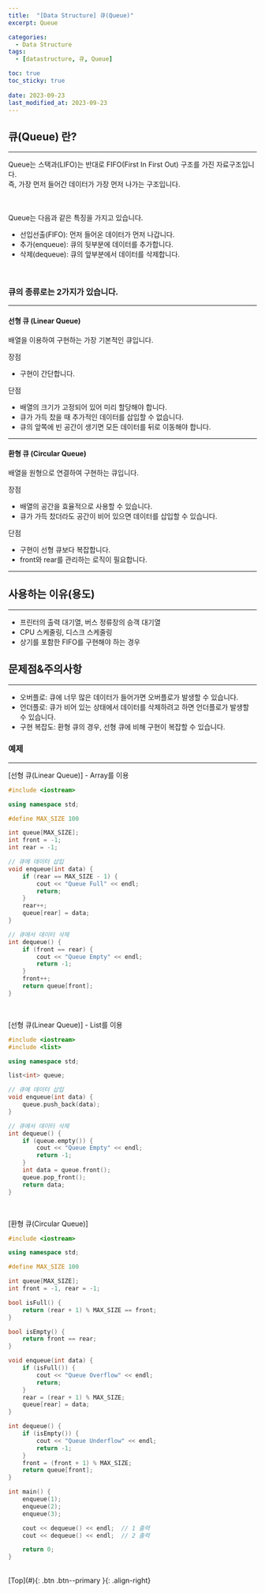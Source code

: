 ```yaml
---
title:  "[Data Structure] 큐(Queue)"
excerpt: Queue

categories:
  - Data Structure
tags:
  - [datastructure, 큐, Queue]

toc: true
toc_sticky: true
 
date: 2023-09-23
last_modified_at: 2023-09-23
---
```


## 큐(Queue) 란?
---
Queue는 스택과(LIFO)는 반대로 FIFO(First In First Out) 구조를 가진 자료구조입니다. <br>
즉, 가장 먼저 들어간 데이터가 가장 먼저 나가는 구조입니다. <br><br><br>


Queue는 다음과 같은 특징을 가지고 있습니다. <br>
- 선입선출(FIFO): 먼저 들어온 데이터가 먼저 나갑니다.
- 추가(enqueue): 큐의 뒷부분에 데이터를 추가합니다.
- 삭제(dequeue): 큐의 앞부분에서 데이터를 삭제합니다.

<br>

### 큐의 종류로는 2가지가 있습니다. 
---

#### 선형 큐 (Linear Queue)<br>
배열을 이용하여 구현하는 가장 기본적인 큐입니다.<br>

장점
- 구현이 간단합니다.
 
단점
- 배열의 크기가 고정되어 있어 미리 할당해야 합니다.
- 큐가 가득 찼을 때 추가적인 데이터를 삽입할 수 없습니다.
- 큐의 앞쪽에 빈 공간이 생기면 모든 데이터를 뒤로 이동해야 합니다.


----

#### 환형 큐 (Circular Queue)<br>
배열을 원형으로 연결하여 구현하는 큐입니다.

장점
- 배열의 공간을 효율적으로 사용할 수 있습니다.
- 큐가 가득 찼더라도 공간이 비어 있으면 데이터를 삽입할 수 있습니다.

단점
- 구현이 선형 큐보다 복잡합니다.
- front와 rear를 관리하는 로직이 필요합니다.

----


## 사용하는 이유(용도)
---
- 프린터의 출력 대기열, 버스 정류장의 승객 대기열
- CPU 스케줄링, 디스크 스케줄링
- 상기를 포함한 FIFO를 구현해야 하는 경우

## 문제점&주의사항
---
- 오버플로: 큐에 너무 많은 데이터가 들어가면 오버플로가 발생할 수 있습니다.
- 언더플로: 큐가 비어 있는 상태에서 데이터를 삭제하려고 하면 언더플로가 발생할 수 있습니다.
- 구현 복잡도: 환형 큐의 경우, 선형 큐에 비해 구현이 복잡할 수 있습니다.


### 예제
---

[선형 큐(Linear Queue)] - Array를 이용
```C++
#include <iostream>

using namespace std;

#define MAX_SIZE 100

int queue[MAX_SIZE];
int front = -1;
int rear = -1;

// 큐에 데이터 삽입
void enqueue(int data) {
    if (rear == MAX_SIZE - 1) {
        cout << "Queue Full" << endl;
        return;
    }
    rear++;
    queue[rear] = data;
}

// 큐에서 데이터 삭제
int dequeue() {
    if (front == rear) {
        cout << "Queue Empty" << endl;
        return -1;
    }
    front++;
    return queue[front];
}
```
<br>

[선형 큐(Linear Queue)] - List를 이용
```C++
#include <iostream>
#include <list>

using namespace std;

list<int> queue;

// 큐에 데이터 삽입
void enqueue(int data) {
    queue.push_back(data);
}

// 큐에서 데이터 삭제
int dequeue() {
    if (queue.empty()) {
        cout << "Queue Empty" << endl;
        return -1;
    }
    int data = queue.front();
    queue.pop_front();
    return data;
}
```
<br>

[환형 큐(Circular Queue)]
```C++
#include <iostream>

using namespace std;

#define MAX_SIZE 100

int queue[MAX_SIZE];
int front = -1, rear = -1;

bool isFull() {
    return (rear + 1) % MAX_SIZE == front;
}

bool isEmpty() {
    return front == rear;
}

void enqueue(int data) {
    if (isFull()) {
        cout << "Queue Overflow" << endl;
        return;
    }
    rear = (rear + 1) % MAX_SIZE;
    queue[rear] = data;
}

int dequeue() {
    if (isEmpty()) {
        cout << "Queue Underflow" << endl;
        return -1;
    }
    front = (front + 1) % MAX_SIZE;
    return queue[front];
}

int main() {
    enqueue(1);
    enqueue(2);
    enqueue(3);

    cout << dequeue() << endl;  // 1 출력
    cout << dequeue() << endl;  // 2 출력

    return 0;
}
```

<br>
[Top](#){: .btn .btn--primary }{: .align-right}